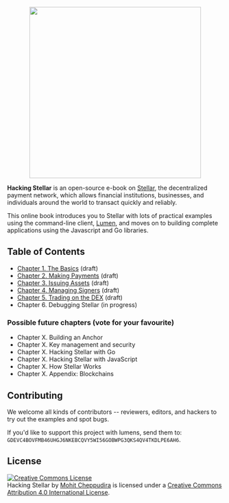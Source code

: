 <p align="center">
  <img src="https://imgur.com/bwyCxXv.png" width="400"/>
  <br/>
</p>

**Hacking Stellar** is an open-source e-book on [Stellar](http://stellar.org), the decentralized payment network, which allows financial institutions, businesses, and individuals around the world to transact quickly and reliably.

This online book introduces you to Stellar with lots of practical examples using the command-line client, [Lumen](http://github.com/0xfe/lumen), and moves on to building complete applications using the Javascript and Go libraries.

## Table of Contents

* [Chapter 1. The Basics](https://github.com/0xfe/hacking-stellar/blob/master/1-launch.md) (draft)
* [Chapter 2. Making Payments](https://github.com/0xfe/hacking-stellar/blob/master/2-payments.md) (draft)
* [Chapter 3. Issuing Assets](https://github.com/0xfe/hacking-stellar/blob/master/3-assets.md) (draft)
* [Chapter 4. Managing Signers](https://github.com/0xfe/hacking-stellar/blob/master/4-multisig.md) (draft)
* [Chapter 5. Trading on the DEX](https://github.com/0xfe/hacking-stellar/blob/master/5-dex.md) (draft)
* Chapter 6. Debugging Stellar (in progress)

### Possible future chapters (vote for your favourite)

* Chapter X. Building an Anchor
* Chapter X. Key management and security
* Chapter X. Hacking Stellar with Go
* Chapter X. Hacking Stellar with JavaScript
* Chapter X. How Stellar Works
* Chapter X. Appendix: Blockchains

## Contributing

We welcome all kinds of contributors -- reviewers, editors, and hackers to try out the examples and spot bugs.

If you'd like to support this project with lumens, send them to: `GDEVC4BOVFMB46UHGJ6NKEBCQVY5WI56GOBWPG3QKS4QV4TKDLPE6AH6`.

## License

<a rel="license" href="http://creativecommons.org/licenses/by/4.0/"><img alt="Creative Commons License" style="border-width:0" src="https://i.creativecommons.org/l/by/4.0/88x31.png" /></a><br /><span xmlns:dct="http://purl.org/dc/terms/" href="http://purl.org/dc/dcmitype/Text" property="dct:title" rel="dct:type">Hacking Stellar</span> by <a xmlns:cc="http://creativecommons.org/ns#" href="http://github.com/0xfe/hacking-stellar" property="cc:attributionName" rel="cc:attributionURL">Mohit Cheppudira</a> is licensed under a <a rel="license" href="http://creativecommons.org/licenses/by/4.0/">Creative Commons Attribution 4.0 International License</a>.


